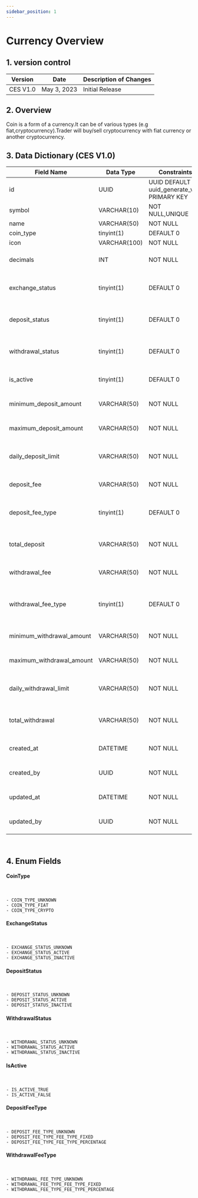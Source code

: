 ```yaml
---
sidebar_position: 1
---
```


# Currency Overview

## 1. version control

| Version  | Date        | Description of Changes |
| -------- | ----------- | ---------------------- |
| CES V1.0 | May 3, 2023 | Initial Release        |

## 2. Overview

Coin is a form of a currency.It can be of various types (e.g fiat,cryptocurrency).Trader will buy/sell cryptocurrency with fiat currency or another
cryptocurrency.

## 3. Data Dictionary (CES V1.0)

| Field Name                | Data Type    | Constraints                                     | Description                                                                |
| ------------------------- | ------------ | ----------------------------------------------- | -------------------------------------------------------------------------- |
| id                        | UUID         | UUID DEFAULT uuid_generate_v4() PRIMARY KEY     | Unique identifier for currency                                             |
| symbol                    | VARCHAR(10)  | NOT NULL,UNIQUE                                 | Unique identifier for currency                                             |
| name                      | VARCHAR(50)  | NOT NULL                                        | currency name                                                              |
| coin_type                 | tinyint(1)   | DEFAULT 0                                       | Type of currency                                                           |
| icon                      | VARCHAR(100) | NOT NULL                                        | Icon for currency                                                          |
| decimals                  | INT          | NOT NULL                                        | Number of decimal places for the currency                                  |
| exchange_status           | tinyint(1)   | DEFAULT 0                                       | Flag indicating whether currency exchange status active or not             |
| deposit_status            | tinyint(1)   | DEFAULT 0                                       | Flag indicating whether currency deposit status active or not              |
| withdrawal_status         | tinyint(1)   | DEFAULT 0                                       | Flag indicating whether currency withdrawal status active or not           |
| is_active                 | tinyint(1)   | DEFAULT 0                                       | Flag indicating whether the currency is active                             |
| minimum_deposit_amount    | VARCHAR(50)  | NOT NULL                                        | Minimum amount that can be deposited                                       |
| maximum_deposit_amount    | VARCHAR(50)  | NOT NULL                                        | Minimum amount that can be deposited                                       |
| daily_deposit_limit       | VARCHAR(50)  | NOT NULL                                        | Maximum amount that can be deposited in a day                              |
| deposit_fee               | VARCHAR(50)  | NOT NULL                                        | Value of the fee charged on each deposit                                   |
| deposit_fee_type          | tinyint(1)   | DEFAULT 0                                       | Type of fee charged on each deposit (e.g. fixed,percentage)                |
| total_deposit             | VARCHAR(50)  | NOT NULL                                        | Maximum amount of currency deposited                                       |
| withdrawal_fee            | VARCHAR(50)  | NOT NULL                                        | Value of the fee charged on each withdrawal                                |
| withdrawal_fee_type       | tinyint(1)   | DEFAULT 0                                       | Type of fee charged on each withdrawal(e.g. fixed, percentage)             |
| minimum_withdrawal_amount | VARCHAR(50)  | NOT NULL                                        | Minimum amount that can be withdrawan                                      |
| maximum_withdrawal_amount | VARCHAR(50)  | NOT NULL                                        | Minimum amount that can be withdrawn                                       |
| daily_withdrawal_limit    | VARCHAR(50)  | NOT NULL                                        | Maximum amount that can be withdrawn in a day                              |
| total_withdrawal          | VARCHAR(50)  | NOT NULL                                        | Maximum amount of currency withdrawn                                       |
| created_at                | DATETIME     | NOT NULL                                        | Timestamp when the currency was added                                      |
| created_by                | UUID         | NOT NULL                                        | ID of admin who has added the currency                                     |
| updated_at                | DATETIME     | NOT NULL                                        | Timestamp when the currency was last updated                               |
| updated_by                | UUID         | NOT NULL                                        | ID of admin who has updated the currency                                   |
``
``

## 4. Enum Fields 
#### **CoinType**
&nbsp;

    - COIN_TYPE_UNKNOWN
    - COIN_TYPE_FIAT
    - COIN_TYPE_CRYPTO

#### **ExchangeStatus**
&nbsp;

    - EXCHANGE_STATUS_UNKNOWN
    - EXCHANGE_STATUS_ACTIVE
    - EXCHANGE_STATUS_INACTIVE

#### **DepositStatus**
&nbsp;

    - DEPOSIT_STATUS_UNKNOWN
    - DEPOSIT_STATUS_ACTIVE
    - DEPOSIT_STATUS_INACTIVE

#### **WithdrawalStatus**
&nbsp;
    
    - WITHDRAWAL_STATUS_UNKNOWN
    - WITHDRAWAL_STATUS_ACTIVE
    - WITHDRAWAL_STATUS_INACTIVE

#### **IsActive**
&nbsp;

    - IS_ACTIVE_TRUE
    - IS_ACTIVE_FALSE

#### **DepositFeeType**
&nbsp;

    - DEPOSIT_FEE_TYPE_UNKNOWN
    - DEPOSIT_FEE_TYPE_FEE_TYPE_FIXED
    - DEPOSIT_FEE_TYPE_FEE_TYPE_PERCENTAGE
    

#### **WithdrawalFeeType**
&nbsp;

    - WITHDRAWAL_FEE_TYPE_UNKNOWN
    - WITHDRAWAL_FEE_TYPE_FEE_TYPE_FIXED
    - WITHDRAWAL_FEE_TYPE_FEE_TYPE_PERCENTAGE

